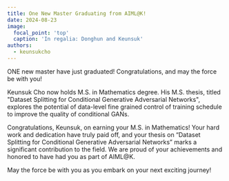 ```yaml
---
title: One New Master Graduating from AIML@K!
date: 2024-08-23
image:
  focal_point: 'top'
  caption: 'In regalia: Donghun and Keunsuk'
authors:
  - keunsukcho
---
```


ONE new master have just graduated! Congratulations, and may the force be with you!

<!--more-->

Keunsuk Cho now holds M.S. in Mathematics degree. His M.S. thesis, titled "Dataset Splitting for Conditional Generative Adversarial Networks", explores the potential of data-level fine grained control of training schedule to improve the quality of conditional GANs. 

Congratulations, Keunsuk, on earning your M.S. in Mathematics! Your hard work and dedication have truly paid off, and your thesis on “Dataset Splitting for Conditional Generative Adversarial Networks” marks a significant contribution to the field. We are proud of your achievements and honored to have had you as part of AIML@K.

May the force be with you as you embark on your next exciting journey!
